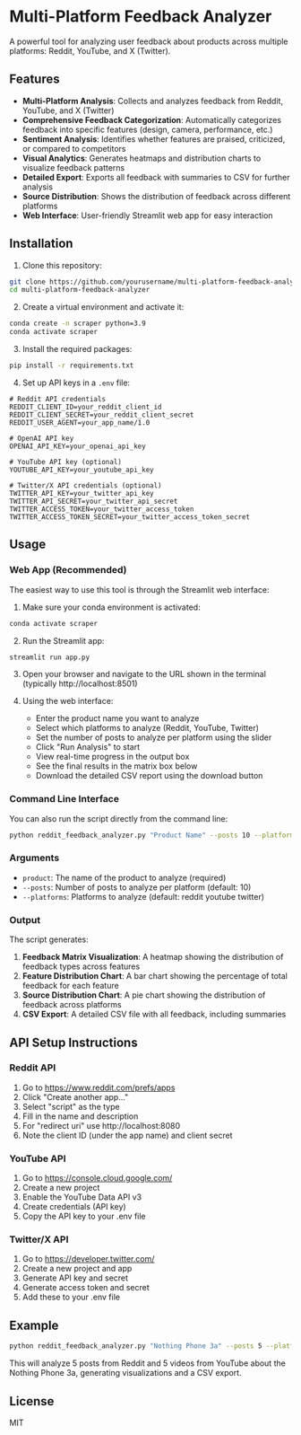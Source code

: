 # Multi-Platform Feedback Analyzer

A powerful tool for analyzing user feedback about products across multiple platforms: Reddit, YouTube, and X (Twitter).

## Features

- **Multi-Platform Analysis**: Collects and analyzes feedback from Reddit, YouTube, and X (Twitter)
- **Comprehensive Feedback Categorization**: Automatically categorizes feedback into specific features (design, camera, performance, etc.)
- **Sentiment Analysis**: Identifies whether features are praised, criticized, or compared to competitors
- **Visual Analytics**: Generates heatmaps and distribution charts to visualize feedback patterns
- **Detailed Export**: Exports all feedback with summaries to CSV for further analysis
- **Source Distribution**: Shows the distribution of feedback across different platforms
- **Web Interface**: User-friendly Streamlit web app for easy interaction

## Installation

1. Clone this repository:
```bash
git clone https://github.com/yourusername/multi-platform-feedback-analyzer.git
cd multi-platform-feedback-analyzer
```

2. Create a virtual environment and activate it:
```bash
conda create -n scraper python=3.9
conda activate scraper
```

3. Install the required packages:
```bash
pip install -r requirements.txt
```

4. Set up API keys in a `.env` file:
```
# Reddit API credentials
REDDIT_CLIENT_ID=your_reddit_client_id
REDDIT_CLIENT_SECRET=your_reddit_client_secret
REDDIT_USER_AGENT=your_app_name/1.0

# OpenAI API key
OPENAI_API_KEY=your_openai_api_key

# YouTube API key (optional)
YOUTUBE_API_KEY=your_youtube_api_key

# Twitter/X API credentials (optional)
TWITTER_API_KEY=your_twitter_api_key
TWITTER_API_SECRET=your_twitter_api_secret
TWITTER_ACCESS_TOKEN=your_twitter_access_token
TWITTER_ACCESS_TOKEN_SECRET=your_twitter_access_token_secret
```

## Usage

### Web App (Recommended)

The easiest way to use this tool is through the Streamlit web interface:

1. Make sure your conda environment is activated:
```bash
conda activate scraper
```

2. Run the Streamlit app:
```bash
streamlit run app.py
```

3. Open your browser and navigate to the URL shown in the terminal (typically http://localhost:8501)

4. Using the web interface:
   - Enter the product name you want to analyze
   - Select which platforms to analyze (Reddit, YouTube, Twitter)
   - Set the number of posts to analyze per platform using the slider
   - Click "Run Analysis" to start
   - View real-time progress in the output box
   - See the final results in the matrix box below
   - Download the detailed CSV report using the download button

### Command Line Interface

You can also run the script directly from the command line:

```bash
python reddit_feedback_analyzer.py "Product Name" --posts 10 --platforms reddit youtube twitter
```

### Arguments

- `product`: The name of the product to analyze (required)
- `--posts`: Number of posts to analyze per platform (default: 10)
- `--platforms`: Platforms to analyze (default: reddit youtube twitter)

### Output

The script generates:

1. **Feedback Matrix Visualization**: A heatmap showing the distribution of feedback types across features
2. **Feature Distribution Chart**: A bar chart showing the percentage of total feedback for each feature
3. **Source Distribution Chart**: A pie chart showing the distribution of feedback across platforms
4. **CSV Export**: A detailed CSV file with all feedback, including summaries

## API Setup Instructions

### Reddit API

1. Go to https://www.reddit.com/prefs/apps
2. Click "Create another app..."
3. Select "script" as the type
4. Fill in the name and description
5. For "redirect uri" use http://localhost:8080
6. Note the client ID (under the app name) and client secret

### YouTube API

1. Go to https://console.cloud.google.com/
2. Create a new project
3. Enable the YouTube Data API v3
4. Create credentials (API key)
5. Copy the API key to your .env file

### Twitter/X API

1. Go to https://developer.twitter.com/
2. Create a new project and app
3. Generate API key and secret
4. Generate access token and secret
5. Add these to your .env file

## Example

```bash
python reddit_feedback_analyzer.py "Nothing Phone 3a" --posts 5 --platforms reddit youtube
```

This will analyze 5 posts from Reddit and 5 videos from YouTube about the Nothing Phone 3a, generating visualizations and a CSV export.

## License

MIT 
